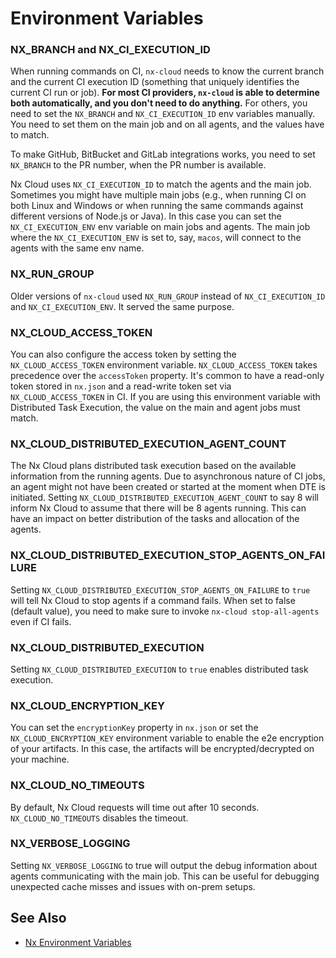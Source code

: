 # Environment Variables

### NX_BRANCH and NX_CI_EXECUTION_ID

When running commands on CI, `nx-cloud` needs to know the current branch and the current CI execution ID (something that
uniquely identifies the current CI run or job). **For most CI providers, `nx-cloud` is able to determine both
automatically, and you don't need to do anything.** For others, you need to set the `NX_BRANCH` and `NX_CI_EXECUTION_ID`
env variables manually. You need to set them on the main job and on all agents, and the values have to match.

To make GitHub, BitBucket and GitLab integrations works, you need to set `NX_BRANCH` to the PR number, when the PR
number is available.

Nx Cloud uses `NX_CI_EXECUTION_ID` to match the agents and the main job. Sometimes you might have multiple
main jobs (e.g., when running CI on both Linux and Windows or when running the same commands against different versions
of Node.js or Java). In this case you can set the `NX_CI_EXECUTION_ENV` env variable on main jobs and agents. The main
job where the `NX_CI_EXECUTION_ENV` is set to, say, `macos`, will connect to the agents with the same env name.

### NX_RUN_GROUP

Older versions of `nx-cloud` used `NX_RUN_GROUP` instead of `NX_CI_EXECUTION_ID` and `NX_CI_EXECUTION_ENV`. It
served the same purpose.

### NX_CLOUD_ACCESS_TOKEN

You can also configure the access token by setting the `NX_CLOUD_ACCESS_TOKEN` environment
variable. `NX_CLOUD_ACCESS_TOKEN` takes precedence over the `accessToken` property. It's common to have a read-only
token stored in `nx.json` and a read-write token set via `NX_CLOUD_ACCESS_TOKEN` in CI. If you are using this
environment variable with Distributed Task Execution, the value on the main and agent jobs must match.

### NX_CLOUD_DISTRIBUTED_EXECUTION_AGENT_COUNT

The Nx Cloud plans distributed task execution based on the available information from the running agents. Due to
asynchronous nature of CI jobs, an agent might not have been created or started at the moment when DTE is initiated.
Setting `NX_CLOUD_DISTRIBUTED_EXECUTION_AGENT_COUNT` to say 8 will inform Nx Cloud to assume that there will be 8 agents
running. This can have an impact on better distribution of the tasks and allocation of the agents.

### NX_CLOUD_DISTRIBUTED_EXECUTION_STOP_AGENTS_ON_FAILURE

Setting `NX_CLOUD_DISTRIBUTED_EXECUTION_STOP_AGENTS_ON_FAILURE` to `true` will tell Nx Cloud to stop agents if a command
fails. When set to false (default value), you need to make sure to invoke `nx-cloud stop-all-agents` even if CI fails.

### NX_CLOUD_DISTRIBUTED_EXECUTION

Setting `NX_CLOUD_DISTRIBUTED_EXECUTION` to `true` enables distributed task execution.

### NX_CLOUD_ENCRYPTION_KEY

You can set the `encryptionKey` property in `nx.json` or set the `NX_CLOUD_ENCRYPTION_KEY` environment variable to
enable the e2e encryption of your artifacts. In this case, the artifacts will be encrypted/decrypted on your machine.

### NX_CLOUD_NO_TIMEOUTS

By default, Nx Cloud requests will time out after 10 seconds. `NX_CLOUD_NO_TIMEOUTS` disables the timeout.

### NX_VERBOSE_LOGGING

Setting `NX_VERBOSE_LOGGING` to true will output the debug information about agents communicating with the main job.
This can be useful for debugging unexpected cache misses and issues with on-prem setups.

## See Also

- [Nx Environment Variables](/reference/environment-variables)
